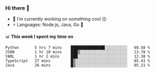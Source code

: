 ### Hi there 👋

<!--
**nodejh/nodejh** is a ✨ _special_ ✨ repository because its `README.md` (this file) appears on your GitHub profile.

Here are some ideas to get you started:

- 🔭 I’m currently working on ...
- 🌱 I’m currently learning ...
- 👯 I’m looking to collaborate on ...
- 🤔 I’m looking for help with ...
- 💬 Ask me about ...
- 📫 How to reach me: ...
- 😄 Pronouns: ...
- ⚡ Fun fact: ...
-->

- 🔭 I’m currently working on something cool :wink:
- ⚡ Languages: Node.js, Java, Go :thought_balloon:

📊 **This week I spent my time on**

<!--START_SECTION:waka-->
```text
Python       5 hrs 7 mins    ███████████████░░░░░░░░░░   60.50 % 
JSON         1 hr 10 mins    ███▒░░░░░░░░░░░░░░░░░░░░░   13.78 % 
YAML         1 hr 2 mins     ███░░░░░░░░░░░░░░░░░░░░░░   12.38 % 
TypeScript   27 mins         █▒░░░░░░░░░░░░░░░░░░░░░░░   05.41 % 
Java         26 mins         █▒░░░░░░░░░░░░░░░░░░░░░░░   05.21 % 
```
<!--END_SECTION:waka-->


<!--
:traffic_light: **Visitors**

![visitors](https://visitor-badge.glitch.me/badge?page_id=nodejh.nodejh)
-->

